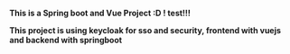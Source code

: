 **This is a Spring boot and Vue Project :D ! test!!!**

**This project is using keycloak for sso and security, frontend with vuejs and backend with springboot**
